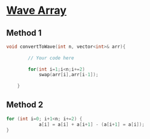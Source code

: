 <h1><a href="https://practice.geeksforgeeks.org/problems/wave-array-1587115621/1">Wave Array</a></h1>

## Method 1

```cpp
void convertToWave(int n, vector<int>& arr){
        
        // Your code here
        
        for(int i=1;i<n;i+=2)
            swap(arr[i],arr[i-1]);
        
    }
```

## Method 2

```cpp
for (int i=0; i+1<n; i+=2) {
            a[i] = a[i] + a[i+1] - (a[i+1] = a[i]);
}
```
